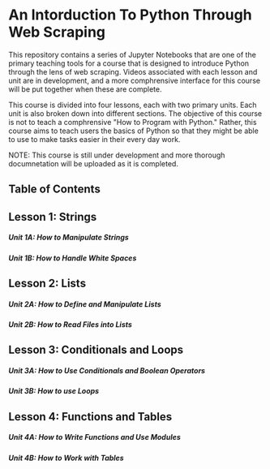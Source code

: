 # An Intorduction To Python Through Web Scraping

This repository contains a series of Jupyter Notebooks that are one of the primary teaching tools for a course that is designed to introduce Python through the lens of web scraping. Videos associated with each lesson and unit are in development, and a more comphrensive interface for this course will be put together when these are complete. 

This course is divided into four lessons, each with two primary units. Each unit is also broken down into different sections. The objective of this course is not to teach a comphrensive "How to Program with Python." Rather, this course aims to teach users the basics of Python so that they might be able to use to make tasks easier in their every day work.

NOTE: This course is still under development and more thorough documnetation will be uploaded as it is completed.

## Table of Contents


## Lesson 1: Strings
##### Unit 1A: How to Manipulate Strings
##### Unit 1B: How to Handle White Spaces

## Lesson 2: Lists
##### Unit 2A: How to Define and Manipulate Lists
##### Unit 2B: How to Read Files into Lists

## Lesson 3: Conditionals and Loops
##### Unit 3A: How to Use Conditionals and Boolean Operators
##### Unit 3B: How to use Loops

## Lesson 4: Functions and Tables
##### Unit 4A: How to Write Functions and Use Modules
##### Unit 4B: How to Work with Tables

